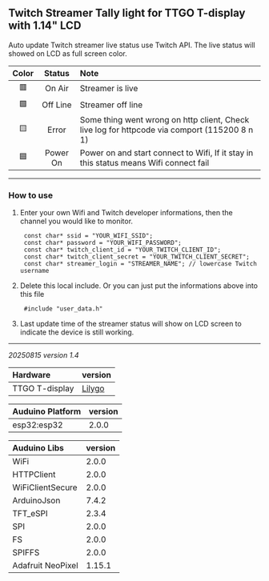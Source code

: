## Twitch Streamer Tally light for TTGO T-display with 1.14" LCD

Auto update Twitch streamer live status use Twitch API. The live status will showed on LCD as full screen color.

|Color|Status|Note|
|:--:|:--:|:--|
|🟥|On Air|Streamer is live|
|🟩|Off Line|Streamer off line|
|🟨|Error|Some thing went wrong on http client, Check live log for httpcode via comport (115200 8 n 1)|
|🟦|Power On|Power on and start connect to Wifi, If it stay in this status means Wifi connect fail|

---
### How to use
1. Enter your own Wifi and Twitch developer informations, then the channel you would like to monitor.

        const char* ssid = "YOUR_WIFI_SSID";
        const char* password = "YOUR_WIFI_PASSWORD";
        const char* twitch_client_id = "YOUR_TWITCH_CLIENT_ID";
        const char* twitch_client_secret = "YOUR_TWITCH_CLIENT_SECRET";
        const char* streamer_login = "STREAMER_NAME"; // lowercase Twitch username

2. Delete this local include. Or you can just put the informations above into this file
  
        #include "user_data.h"

3. Last update time of the streamer status will show on LCD screen to indicate the device is still working.

---

*20250815 version 1.4*

|Hardware|version
|:--|:--|
|TTGO T-display|[Lilygo](https://lilygo.cc/products/lilygo%C2%AE-ttgo-t-display-1-14-inch-lcd-esp32-control-board)|

|Auduino Platform|version|
|:--|:--|
|esp32:esp32|2.0.0|

|Auduino Libs|version|
|:--|:--|
|WiFi             |2.0.0|
|HTTPClient       |2.0.0|
|WiFiClientSecure |2.0.0|
|ArduinoJson      |7.4.2|
|TFT_eSPI         |2.3.4|
|SPI              |2.0.0|
|FS               |2.0.0|
|SPIFFS           |2.0.0|
|Adafruit NeoPixel|1.15.1|